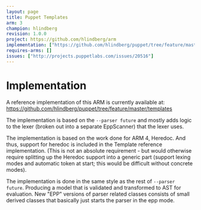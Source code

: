 ```yaml
---
layout: page
title: Puppet Templates
arm: 3
champion: hlindberg
revision: 1.0.0
project: https://github.com/hlindberg/arm
implementation: ["https://github.com/hlindberg/puppet/tree/feature/master/templates"]
requires-arms: []
issues: ["http://projects.puppetlabs.com/issues/20516"]
---
```


Implementation
==============

A reference implementation of this ARM is currently available at:
https://github.com/hlindberg/puppet/tree/feature/master/templates

The implementation is based on the `--parser future` and mostly adds
logic to the lexer (broken out into a separate EppScanner) that the lexer uses.

The implementation is based on the work done for ARM 4, Heredoc. And thus, support
for heredoc is included in the Template reference implementation. (This is not an absolute
requirement - but would otherwise require splitting up the Heredoc support into a generic part
(support lexing modes and automatic token at start; this would be difficult without concrete modes).

The implementation is done in the same style as the rest of `--parser future`. Producing a model that is
validated and transformed to AST for evaluation. New "EPP" versions of parser related classes consists of
small derived classes that basically just starts the parser in the epp mode.
